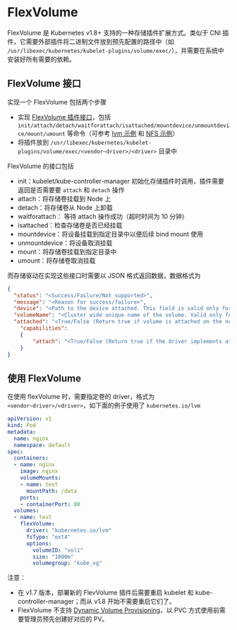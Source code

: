 # FlexVolume

FlexVolume 是 Kubernetes v1.8+ 支持的一种存储插件扩展方式。类似于 CNI 插件，它需要外部插件将二进制文件放到预先配置的路径中（如 `/usr/libexec/kubernetes/kubelet-plugins/volume/exec/`），并需要在系统中安装好所有需要的依赖。

## FlexVolume 接口

实现一个 FlexVolume 包括两个步骤

- 实现 [FlexVolume 插件接口](https://github.com/kubernetes/community/blob/master/contributors/devel/flexvolume.md)，包括 `init/attach/detach/waitforattach/isattached/mountdevice/unmountdevice/mount/umount` 等命令（可参考 [lvm 示例](https://github.com/kubernetes/examples/blob/master/staging/volumes/flexvolume/lvm) 和 [NFS 示例](https://github.com/kubernetes/examples/blob/master/staging/volumes/flexvolume/nfs)）
- 将插件放到 `/usr/libexec/kubernetes/kubelet-plugins/volume/exec/<vendor~driver>/<driver>` 目录中

FlexVolume 的接口包括

- init：kubelet/kube-controller-manager 初始化存储插件时调用，插件需要返回是否需要要 `attach` 和 `detach` 操作
- attach：将存储卷挂载到 Node 上
- detach：将存储卷从 Node 上卸载
- waitforattach： 等待 attach 操作成功（超时时间为 10 分钟）
- isattached：检查存储卷是否已经挂载
- mountdevice：将设备挂载到指定目录中以便后续 bind mount 使用
- unmountdevice：将设备取消挂载
- mount：将存储卷挂载到指定目录中
- umount：将存储卷取消挂载

而存储驱动在实现这些接口时需要以 JSON 格式返回数据，数据格式为

```json
{
  "status": "<Success/Failure/Not supported>",
  "message": "<Reason for success/failure>",
  "device": "<Path to the device attached. This field is valid only for attach & waitforattach call-outs>",
  "volumeName": "<Cluster wide unique name of the volume. Valid only for getvolumename call-out>",
  "attached": "<True/False (Return true if volume is attached on the node. Valid only for isattached call-out)>",
    "capabilities":
    {
        "attach": "<True/False (Return true if the driver implements attach and detach)>"
    }
}
```

## 使用 FlexVolume

在使用 flexVolume 时，需要指定卷的 driver，格式为 `<vendor~driver>/<driver>`，如下面的例子使用了 `kubernetes.io/lvm`

```yaml
apiVersion: v1
kind: Pod
metadata:
  name: nginx
  namespace: default
spec:
  containers:
  - name: nginx
    image: nginx
    volumeMounts:
    - name: test
      mountPath: /data
    ports:
    - containerPort: 80
  volumes:
  - name: test
    flexVolume:
      driver: "kubernetes.io/lvm"
      fsType: "ext4"
      options:
        volumeID: "vol1"
        size: "1000m"
        volumegroup: "kube_vg"
```

注意：

- 在 v1.7 版本，部署新的 FlevVolume 插件后需要重启 kubelet 和 kube-controller-manager；而从 v1.8 开始不需要重启它们了。
- FlexVolume 不支持 [Dynamic Volume Provisioning](https://kubernetes.io/docs/concepts/storage/dynamic-provisioning/)，以 PVC 方式使用前需要管理员预先创建好对应的 PV。

